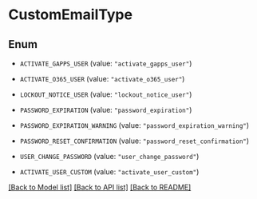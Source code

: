 # CustomEmailType

## Enum


* `ACTIVATE_GAPPS_USER` (value: `"activate_gapps_user"`)

* `ACTIVATE_O365_USER` (value: `"activate_o365_user"`)

* `LOCKOUT_NOTICE_USER` (value: `"lockout_notice_user"`)

* `PASSWORD_EXPIRATION` (value: `"password_expiration"`)

* `PASSWORD_EXPIRATION_WARNING` (value: `"password_expiration_warning"`)

* `PASSWORD_RESET_CONFIRMATION` (value: `"password_reset_confirmation"`)

* `USER_CHANGE_PASSWORD` (value: `"user_change_password"`)

* `ACTIVATE_USER_CUSTOM` (value: `"activate_user_custom"`)


[[Back to Model list]](../README.md#documentation-for-models) [[Back to API list]](../README.md#documentation-for-api-endpoints) [[Back to README]](../README.md)


